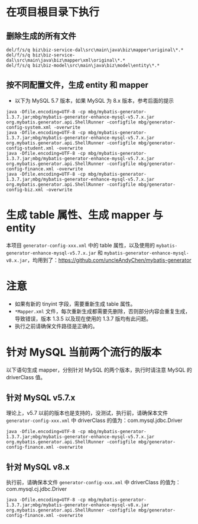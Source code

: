 # 在项目根目录下执行
## 删除生成的所有文件
```
del/f/s/q biz\biz-service-dal\src\main\java\biz\mapper\original\*.*
del/f/s/q biz\biz-service-dal\src\main\java\biz\mapper\xml\original\*.*
del/f/s/q biz\biz-model\src\main\java\biz\model\entity\*.*
```

## 按不同配置文件，生成 entity 和 mapper
- 以下为 MySQL 5.7 版本，如果 MySQL 为 8.x 版本，参考后面的提示
```
java -Dfile.encoding=UTF-8 -cp mbg/mybatis-generator-1.3.7.jar;mbg/mybatis-generator-enhance-mysql-v5.7.x.jar org.mybatis.generator.api.ShellRunner -configfile mbg/generator-config-system.xml -overwrite
java -Dfile.encoding=UTF-8 -cp mbg/mybatis-generator-1.3.7.jar;mbg/mybatis-generator-enhance-mysql-v5.7.x.jar org.mybatis.generator.api.ShellRunner -configfile mbg/generator-config-student.xml -overwrite
java -Dfile.encoding=UTF-8 -cp mbg/mybatis-generator-1.3.7.jar;mbg/mybatis-generator-enhance-mysql-v5.7.x.jar org.mybatis.generator.api.ShellRunner -configfile mbg/generator-config-finance.xml -overwrite
java -Dfile.encoding=UTF-8 -cp mbg/mybatis-generator-1.3.7.jar;mbg/mybatis-generator-enhance-mysql-v5.7.x.jar org.mybatis.generator.api.ShellRunner -configfile mbg/generator-config-biz.xml -overwrite
```

# 生成 table 属性、生成 mapper 与 entity
本项目 `generator-config-xxx.xml` 中的 table 属性，以及使用的 `mybatis-generator-enhance-mysql-v5.7.x.jar` 和 `mybatis-generator-enhance-mysql-v8.x.jar`，均用到了：https://github.com/uncleAndyChen/mybatis-generator

# 注意
- 如果有新的 tinyint 字段，需要重新生成 table 属性。
- `*Mapper.xml` 文件，每次重新生成都需要先删除，否则部分内容会重复生成，导致错误，版本 1.3.5 以及现在使用的 1.3.7 版均有此问题。
- 执行之前请确保文件路径是正确的。

# 针对 MySQL 当前两个流行的版本
以下语句生成 mapper，分别针对 MySQL 的两个版本，执行时请注意 MySQL 的 driverClass 值。
## 针对 MySQL v5.7.x
理论上，v5.7 以前的版本也是支持的，没测试，执行前，请确保本文件 `generator-config-xxx.xml` 中 driverClass 的值为：com.mysql.jdbc.Driver
```
java -Dfile.encoding=UTF-8 -cp mbg/mybatis-generator-1.3.7.jar;mbg/mybatis-generator-enhance-mysql-v5.7.x.jar org.mybatis.generator.api.ShellRunner -configfile mbg/generator-config-finance.xml -overwrite
```

## 针对 MySQL v8.x
执行前，请确保本文件 `generator-config-xxx.xml` 中 driverClass 的值为：com.mysql.cj.jdbc.Driver
```
java -Dfile.encoding=UTF-8 -cp mbg/mybatis-generator-1.3.7.jar;mbg/mybatis-generator-enhance-mysql-v8.x.jar org.mybatis.generator.api.ShellRunner -configfile mbg/generator-config-finance.xml -overwrite
```
